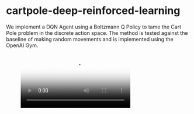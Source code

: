 # cartpole-deep-reinforced-learning
We implement a DQN Agent using a Boltzmann Q Policy to tame the Cart Pole problem in the discrete action space. The method is tested against the baseline of making random movements and is implemented using the OpenAI Gym.

<figure class="video_container">
  <video controls="true" allowfullscreen="true" poster="cartpole.png">
    <source src="videos/train.mp4" type="video/mp4">
  </video>
</figure>
